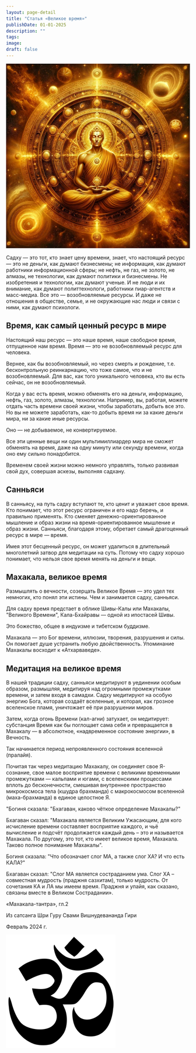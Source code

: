 ```yaml
---
layout: page-detail
title: "Статья «Великое время»"
publishDate: 01-01-2025
description: ""
tags:
image:
draft: false
---
```


  
![](/upload/medialibrary/b71/b719c83cc1c20fbd72e723c5a0cbb6dd.jpg)  

  
 Садху — это тот, кто знает цену времени, знает, что настоящий ресурс — это не деньги, как думают бизнесмены; не информация, как думают работники информационной сферы; не нефть, не газ, не золото, не алмазы, не технологии, как думают политики и бизнесмены. Не изобретения и технологии, как думают ученые. И не люди и их внимание, как думают политтехнологи, работники пиар-агентств и масс-медиа. Все это — возобновляемые ресурсы. И даже не отношения в обществе, семье, и не окружающие нас люди и связи с ними, как думают психологи.

## Время, как самый ценный ресурс в мире 

 Настоящий наш ресурс — это наше время, наше свободное время, отпущенное нам время. Время — это не возобновляемый ресурс для человека.

 Вернее, как бы возобновляемый, но через смерть и рождение, т.е. бесконтрольную реинкарнацию, что тоже самое, что и не возобновляемый. Для вас, как того уникального человека, кто вы есть сейчас, он не возобновляемый.

 Когда у вас есть время, можно обменять его на деньги, информацию, нефть, газ, золото, алмазы, технологии. Например, вы, работая, можете отдать часть времени своей жизни, чтобы заработать, добыть все это. Но вы не можете заработать, как-то добыть время ни за какие деньги мира, ни за какие иные ресурсы.

 Оно — не добываемое, не конвертируемое.

 Все эти ценные вещи ни один мультимиллиардер мира не сможет обменять на время, даже на одну минуту или секунду времени, когда оно ему сильно понадобится.

 Временем своей жизни можно немного управлять, только развивая свой дух, совершая аскезы, выполняя садхану.

## Санньяси 

 В санньясу, на путь садху вступают те, кто ценит и уважает свое время. Кто понимает, что этот ресурс ограничен и его надо беречь, и правильно применять. Кто сменяет денежно-ориентированное мышление и образ жизни на время-ориентированное мышление и образ жизни. Санньяси, благодаря этому, обретает самый драгоценный ресурс в мире — время.

 Имея этот бесценный ресурс, он может удалиться в длительный многолетний затвор для медитации на суть. Потому что садху хорошо понимает, что нельзя свое время менять на деньги и вещи.

## Махакала, великое время 

 Размышлять о вечности, созерцать Великое Время — это удел тех немногих, кто понял эти истины. Чем и занимается садху, санньяси.

 Для садху время предстает в облике Шивы-Калы или Махакалы, "Великого Времени", Кала-Бхайравы — одной из ипостасей Шивы.

 Это божество, общее в индуизме и тибетском буддизме.

 Махакала — это Бог времени, иллюзии, творения, разрушения и силы. Он помогает душе устранить любую двойственность. Упоминание Махакалы восходит к «Атхарваведе».

## Медитация на великое время 

 В нашей традиции садху, санньяси медитируют в уединении особым образом, размышляя, медитируя над огромными промежутками времени, и затем входя в самадхи. Садху медитируют на особую энергию Бога, которая создаёт вселенные, и которая, как грозное вселенское пламя, уничтожает её при разрушении миров.

 Затем, когда огонь Времени (кал-агни) затухает, он медитирует: субстанция Время как бы поглощает сама себя и превращается в Махакалу — в абсолютное, «надвременное состояние энергии», в Вечность.

 Так начинается период непроявленного состояния вселенной (пралайя).

 Почитая так через медитацию Махакалу, он соединяет свое Я-сознание, свое малое восприятие времени с великими временными промежутками — кальпами и югами, с вселенскими процессами вплоть до бесконечности, смешивая внутреннее пространство микрокосмоса тела (кшудра брахманда) с макрокосмосом вселенной (маха-брахманда) в единое целостное Я.

 "Богиня сказала: "Бхагаван, каково чёткое определение Махакалы?"

 Бхагаван сказал: "Махакала является Великим Ужасающим, для кого исчисление времени составляет восприятие каждого, и чьё вычисление и подсчёт продолжается каждый день – это и называется Махакала. По другому, это тот, кто имеет великое время, Махакала. Таково полное понимание Махакалы".

 Богиня сказала: "Что обозначает слог МА, а также слог ХА? И что есть КАЛА?"

 Бхагаван сказал: "Слог МА является состраданием ума. Слог ХА – совместная мудрость (праджня сазхитам), только мудрость. От сочетания КА и ЛА мы имеем время. Праджня и упайя, как сказано, связаны вместе в Великом Сострадании».

 «Махакала-тантра», гл.2
  
  
 Из сатсанга Шри Гуру Свами Вишнудевананда Гири

 Февраль 2024 г.

![Ом](/upload/medialibrary/4e5/4e59138d7f13f8137afb77ab8ee41988.png) 
